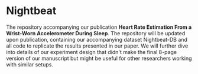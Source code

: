 # Nightbeat
The repository accompanying our publication **Heart Rate Estimation From a Wrist-Worn Accelerometer During Sleep**. The repository will be updated upon publication, containing our accompanying dataset Nightbeat-DB and all code to replicate the results presented in our paper. We will further dive into details of our experiment design that didn't make the final 8-page version of our manuscript but might be useful for other researchers working with similar setups.
